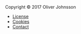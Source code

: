 Copyright &copy; 2017 Oliver Johnsson

* [License](license)
* [Cookies](cookies)
* [Contact](contact)
